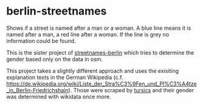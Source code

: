 # berlin-streetnames

Shows if a street is named after a man or a woman. A blue line means it is named after a man, a red line after a woman.
If the line is grey no information could be found.

This is the sister project of [streetnames-berlin](https://github.com/k-nut/streetnames-berlin/) which tries to determine the
gender based only on the data in osm.

This project takes a slightly different approach and uses the exisiting explanation texts in the German Wikipedia (c.f. https://de.wikipedia.org/wiki/Liste_der_Stra%C3%9Fen_und_Pl%C3%A4tze_in_Berlin-Friedrichshain). Those were scraped by [tursics](https://github.com/tursics) and their gender was determined with wikidata once more.
